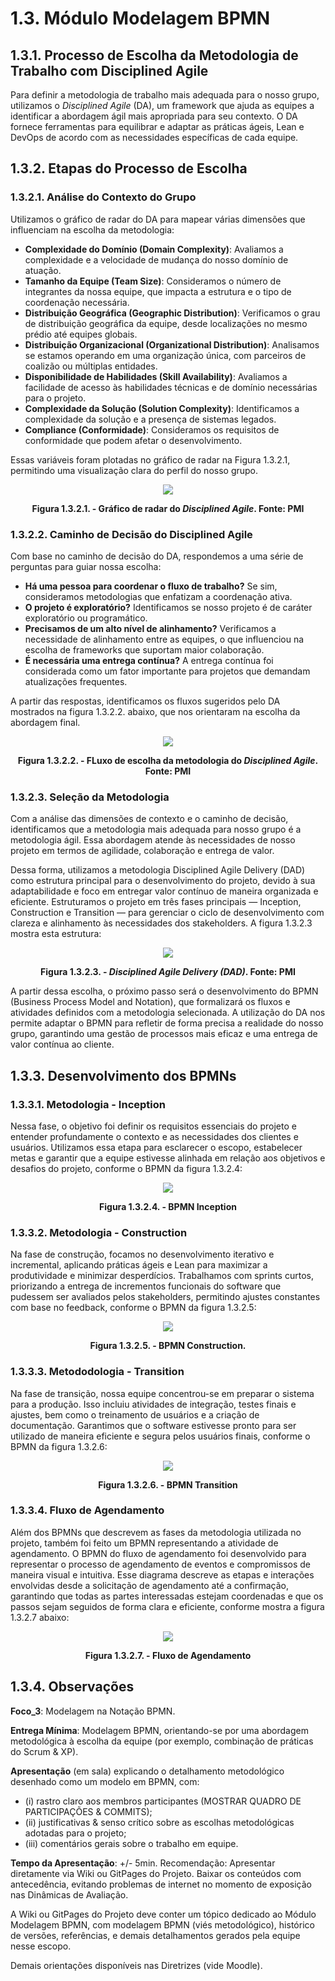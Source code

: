 # 1.3. Módulo Modelagem BPMN

## 1.3.1. Processo de Escolha da Metodologia de Trabalho com Disciplined Agile

Para definir a metodologia de trabalho mais adequada para o nosso grupo, utilizamos o *Disciplined Agile* (DA), um framework que ajuda as equipes a identificar a abordagem ágil mais apropriada para seu contexto. O DA fornece ferramentas para equilibrar e adaptar as práticas ágeis, Lean e DevOps de acordo com as necessidades específicas de cada equipe.

## 1.3.2. Etapas do Processo de Escolha

### 1.3.2.1. Análise do Contexto do Grupo

Utilizamos o gráfico de radar do DA para mapear várias dimensões que influenciam na escolha da metodologia:
- **Complexidade do Domínio (Domain Complexity)**: Avaliamos a complexidade e a velocidade de mudança do nosso domínio de atuação.
- **Tamanho da Equipe (Team Size)**: Consideramos o número de integrantes da nossa equipe, que impacta a estrutura e o tipo de coordenação necessária.
- **Distribuição Geográfica (Geographic Distribution)**: Verificamos o grau de distribuição geográfica da equipe, desde localizações no mesmo prédio até equipes globais.
- **Distribuição Organizacional (Organizational Distribution)**: Analisamos se estamos operando em uma organização única, com parceiros de coalizão ou múltiplas entidades.
- **Disponibilidade de Habilidades (Skill Availability)**: Avaliamos a facilidade de acesso às habilidades técnicas e de domínio necessárias para o projeto.
- **Complexidade da Solução (Solution Complexity)**: Identificamos a complexidade da solução e a presença de sistemas legados.
- **Compliance (Conformidade)**: Consideramos os requisitos de conformidade que podem afetar o desenvolvimento.

Essas variáveis foram plotadas no gráfico de radar na Figura 1.3.2.1, permitindo uma visualização clara do perfil do nosso grupo.

<center>

<img src="../Imagens/graficoAranha.png">


**Figura 1.3.2.1. - Gráfico de radar do *Disciplined Agile*. Fonte: PMI**
</center>

### 1.3.2.2. Caminho de Decisão do Disciplined Agile

Com base no caminho de decisão do DA, respondemos a uma série de perguntas para guiar nossa escolha:
- **Há uma pessoa para coordenar o fluxo de trabalho?** Se sim, consideramos metodologias que enfatizam a coordenação ativa.
- **O projeto é exploratório?** Identificamos se nosso projeto é de caráter exploratório ou programático.
- **Precisamos de um alto nível de alinhamento?** Verificamos a necessidade de alinhamento entre as equipes, o que influenciou na escolha de frameworks que suportam maior colaboração.
- **É necessária uma entrega contínua?** A entrega contínua foi considerada como um fator importante para projetos que demandam atualizações frequentes.

A partir das respostas, identificamos os fluxos sugeridos pelo DA mostrados na figura 1.3.2.2. abaixo, que nos orientaram na escolha da abordagem final.

<center>

<img src="../Imagens/FluxoDeEscolhaMetodologia.png">


**Figura 1.3.2.2. - FLuxo de escolha da metodologia do *Disciplined Agile*. Fonte: PMI**
</center>



### 1.3.2.3. Seleção da Metodologia

Com a análise das dimensões de contexto e o caminho de decisão, identificamos que a metodologia mais adequada para nosso grupo é a metodologia ágil. Essa abordagem atende às necessidades de nosso projeto em termos de agilidade, colaboração e entrega de valor.

Dessa forma, utilizamos a metodologia Disciplined Agile Delivery (DAD) como estrutura principal para o desenvolvimento do projeto, devido à sua adaptabilidade e foco em entregar valor contínuo de maneira organizada e eficiente. Estruturamos o projeto em três fases principais — Inception, Construction e Transition — para gerenciar o ciclo de desenvolvimento com clareza e alinhamento às necessidades dos stakeholders. A figura 1.3.2.3 mostra esta estrutura:

<center>

<img src="../Imagens/Metodologia.png">


**Figura 1.3.2.3. - *Disciplined Agile Delivery (DAD)*. Fonte: PMI**
</center>


A partir dessa escolha, o próximo passo será o desenvolvimento do BPMN (Business Process Model and Notation), que formalizará os fluxos e atividades definidos com a metodologia selecionada. A utilização do DA nos permite adaptar o BPMN para refletir de forma precisa a realidade do nosso grupo, garantindo uma gestão de processos mais eficaz e uma entrega de valor contínua ao cliente.

## 1.3.3. Desenvolvimento dos BPMNs

### 1.3.3.1. Metodologia - Inception

Nessa fase, o objetivo foi definir os requisitos essenciais do projeto e entender profundamente o contexto e as necessidades dos clientes e usuários. Utilizamos essa etapa para esclarecer o escopo, estabelecer metas e garantir que a equipe estivesse alinhada em relação aos objetivos e desafios do projeto, conforme o BPMN da figura 1.3.2.4:

<center>

<img src="../Imagens/BPMN_Inception.jpeg">


**Figura 1.3.2.4. - BPMN Inception**
</center>

### 1.3.3.2. Metodologia - Construction

Na fase de construção, focamos no desenvolvimento iterativo e incremental, aplicando práticas ágeis e Lean para maximizar a produtividade e minimizar desperdícios. Trabalhamos com sprints curtos, priorizando a entrega de incrementos funcionais do software que pudessem ser avaliados pelos stakeholders, permitindo ajustes constantes com base no feedback, conforme o BPMN da figura 1.3.2.5:

<center>

<img src="../Imagens/BPMN_Construction.jpeg">


**Figura 1.3.2.5. - BPMN Construction.**
</center>

### 1.3.3.3. Metododologia - Transition

Na fase de transição, nossa equipe concentrou-se em preparar o sistema para a produção. Isso incluiu atividades de integração, testes finais e ajustes, bem como o treinamento de usuários e a criação de documentação. Garantimos que o software estivesse pronto para ser utilizado de maneira eficiente e segura pelos usuários finais, conforme o BPMN da figura 1.3.2.6:

<center>

<img src="../Imagens/BPMN_Transition.jpeg">


**Figura 1.3.2.6. - BPMN Transition**
</center>

### 1.3.3.4. Fluxo de Agendamento

Além dos BPMNs que descrevem as fases da metodologia utilizada no projeto, também foi feito um BPMN representando a atividade de agendamento. O BPMN do fluxo de agendamento foi desenvolvido para representar o processo de agendamento de eventos e compromissos de maneira visual e intuitiva. Esse diagrama descreve as etapas e interações envolvidas desde a solicitação de agendamento até a confirmação, garantindo que todas as partes interessadas estejam coordenadas e que os passos sejam seguidos de forma clara e eficiente, conforme mostra a figura 1.3.2.7 abaixo:

<center>

<img src="../Imagens/Fluxo_agendamento.png">


**Figura 1.3.2.7. - Fluxo de Agendamento**
</center>

## 1.3.4. Observações

**Foco_3**: Modelagem na Notação BPMN.

**Entrega Mínima**: Modelagem BPMN, orientando-se por uma abordagem metodológica à escolha da equipe (por exemplo, combinação de práticas do Scrum & XP).

**Apresentação** (em sala) explicando o detalhamento metodológico desenhado como um modelo em BPMN, com:
- (i) rastro claro aos membros participantes (MOSTRAR QUADRO DE PARTICIPAÇÕES & COMMITS);
- (ii) justificativas & senso crítico sobre as escolhas metodológicas adotadas para o projeto;
- (iii) comentários gerais sobre o trabalho em equipe.

**Tempo da Apresentação**: +/- 5min. Recomendação: Apresentar diretamente via Wiki ou GitPages do Projeto. Baixar os conteúdos com antecedência, evitando problemas de internet no momento de exposição nas Dinâmicas de Avaliação.

A Wiki ou GitPages do Projeto deve conter um tópico dedicado ao Módulo Modelagem BPMN, com modelagem BPMN (viés metodológico), histórico de versões, referências, e demais detalhamentos gerados pela equipe nesse escopo.

Demais orientações disponíveis nas Diretrizes (vide Moodle).

